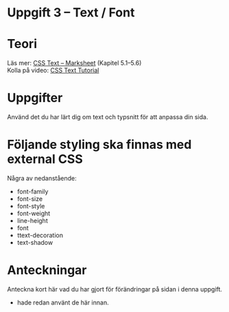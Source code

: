 # Uppgift 3 – Text / Font

# Teori
Läs mer: [CSS Text – Marksheet](https://marksheet.io/css-text.html) (Kapitel 5.1–5.6)  
Kolla på video: [CSS Text Tutorial](https://www.youtube.com/watch?v=UzURcO1MnEU)

# Uppgifter
Använd det du har lärt dig om text och typsnitt för att anpassa din sida.

# Följande styling ska finnas med external CSS
Några av nedanstående:
- font-family
- font-size
- font-style
- font-weight
- line-height
- font
- ttext-decoration
- text-shadow

# Anteckningar
Anteckna kort här vad du har gjort för förändringar på sidan i denna uppgift.
- hade redan använt de här innan.